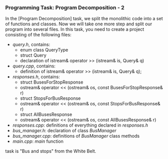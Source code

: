 ### Programming Task: Program Decomposition - 2 


In the [Program Decomposition] task, we split the monolithic code into a set of functions and classes. Now we will take one more step and split our program into several files. In this task, you need to create a project consisting of the following files:

- *query.h*, contains:
  - enum class QueryType
  - struct Query
  - declaration of istream& operator >> (istream& is, Query& q)
- *query.cpp*, contains:
  - definition of istream& operator >> (istream& is, Query& q);
- *responses.h*, contains:
  - struct BusesForStopResponse
  - ostream& operator << (ostream& os, const BusesForStopResponse& r)
  - struct StopsForBusResponse
  - ostream& operator << (ostream& os, const StopsForBusResponse& r)
  - struct AllBusesResponse
  - ostream& operator << (ostream& os, const AllBusesResponse& r)
- *responses.cpp*: definitions of everything declared in *responses.h*
- *bus_manager.h*: declaration of class *BusManager*
- *bus_manager.cpp*: definitions of *BusManager* class methods
- *main.cpp*: *main* function

task is "Bus and stops" from the White Belt.